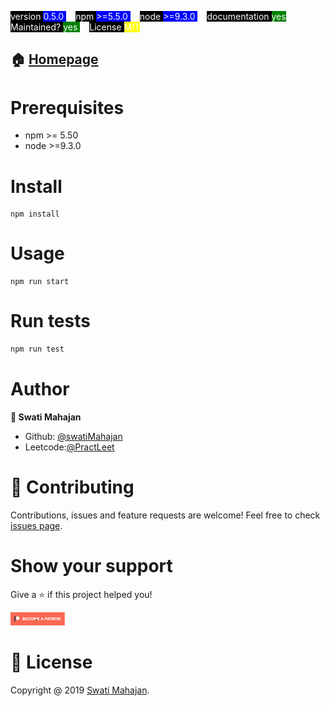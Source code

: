 <span style = "color : white;background-color : black">version </span><span style = "color : white;background-color : blue"> 0.5.0 </span>
<span style = "margin-left:15px"></span>
<span style = "color : white;background-color : black">npm </span><span style = "color : white;background-color : blue"> >=5.5.0 </span>
<span style = "margin-left:15px"></span>
<span style = "color : white;background-color : black">node </span><span style = "color : white;background-color : blue"> >=9.3.0 </span>
<span style = "margin-left:15px"></span>
<span style = "color : white;background-color : black">documentation </span><span style = "color : white;background-color : green"> yes </span>
<span style = "margin-left:15px"></span>
<span style = "color : white;background-color : black">Maintained? </span><span style = "color : white;background-color : green"> yes </span>
<span style = "margin-left:15px"></span>
<span style = "color : white;background-color : black">License </span><span style = "color : white;background-color : yellow"> MIT </span>

## 🏠 [Homepage](https://github.com/mahajanswatgithub)

# Prerequisites 

* npm >= 5.50
* node >=9.3.0

# Install

```
npm install
```

# Usage

```
npm run start
```

# Run tests

```bash
npm run test
```

# Author
**👤 Swati Mahajan**

* Github: [@swatiMahajan](https://github.com/mahajanswatgithub)
* Leetcode:[@PractLeet](https://leetcode.com/mahajanswati922/)

# 🤝 Contributing
Contributions, issues and feature requests are welcome!
Feel free to check [issues page](https://docs.github.com/en/communities/setting-up-your-project-for-healthy-contributions/setting-guidelines-for-repository-contributors).

# Show your support

Give a ⭐ if this project helped you!

![Patron](Patron1.jpg)

# 📝 License
Copyright @ 2019 [Swati Mahajan](https://github.com/mahajanswatgithub).

